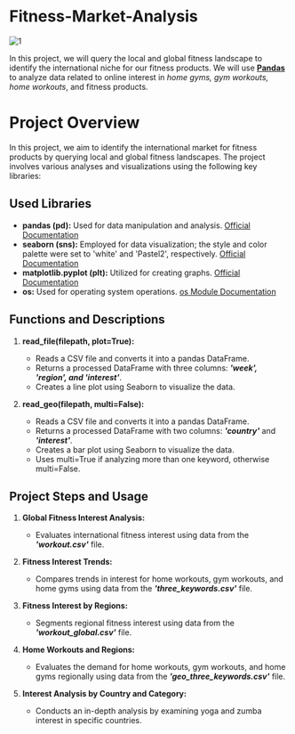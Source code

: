 # Fitness-Market-Analysis

![1](https://github.com/hhuseyincosgun/Fitness-Market-Analysis/assets/21257660/69becc72-73da-4384-b8b2-c31918bf8e21)

In this project, we will query the local and global fitness landscape to identify the international niche for our fitness products. We will use **[Pandas](https://pandas.pydata.org/docs/)** to analyze data related to online interest in _home gyms, gym workouts, home workouts_, and fitness products.

# Project Overview

In this project, we aim to identify the international market for fitness products by querying local and global fitness landscapes. The project involves various analyses and visualizations using the following key libraries:

## Used Libraries

- **pandas (pd):** Used for data manipulation and analysis. [Official Documentation](https://pandas.pydata.org/pandas-docs/stable/)
- **seaborn (sns):** Employed for data visualization; the style and color palette were set to 'white' and 'Pastel2', respectively. [Official Documentation](https://seaborn.pydata.org/)
- **matplotlib.pyplot (plt):** Utilized for creating graphs. [Official Documentation](https://matplotlib.org/stable/contents.html)
- **os:** Used for operating system operations. [os Module Documentation](https://docs.python.org/3/library/os.html)



## Functions and Descriptions

1. **read_file(filepath, plot=True):**
   - Reads a CSV file and converts it into a pandas DataFrame.
   - Returns a processed DataFrame with three columns: ***'week', 'region', and 'interest'***.
   - Creates a line plot using Seaborn to visualize the data.

2. **read_geo(filepath, multi=False):**
   - Reads a CSV file and converts it into a pandas DataFrame.
   - Returns a processed DataFrame with two columns: ***'country'*** and ***'interest'***.
   - Creates a bar plot using Seaborn to visualize the data.
   - Uses multi=True if analyzing more than one keyword, otherwise multi=False.

## Project Steps and Usage

1. **Global Fitness Interest Analysis:**
   - Evaluates international fitness interest using data from the ***'workout.csv'*** file.

2. **Fitness Interest Trends:**
   - Compares trends in interest for home workouts, gym workouts, and home gyms using data from the ***'three_keywords.csv'*** file.

3. **Fitness Interest by Regions:**
   - Segments regional fitness interest using data from the ***'workout_global.csv'*** file.

4. **Home Workouts and Regions:**
   - Evaluates the demand for home workouts, gym workouts, and home gyms regionally using data from the ***'geo_three_keywords.csv'*** file.

5. **Interest Analysis by Country and Category:**
   - Conducts an in-depth analysis by examining yoga and zumba interest in specific countries.

